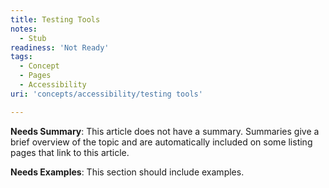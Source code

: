 ```yaml
---
title: Testing Tools
notes:
  - Stub
readiness: 'Not Ready'
tags:
  - Concept
  - Pages
  - Accessibility
uri: 'concepts/accessibility/testing tools'

---
```

**Needs Summary**: This article does not have a summary. Summaries give a brief overview of the topic and are automatically included on some listing pages that link to this article.

**Needs Examples**: This section should include examples.

